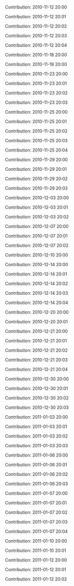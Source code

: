 Contribution: 2010-11-12 20:00

Contribution: 2010-11-12 20:01

Contribution: 2010-11-12 20:02

Contribution: 2010-11-12 20:03

Contribution: 2010-11-12 20:04

Contribution: 2010-11-18 20:00

Contribution: 2010-11-19 20:00

Contribution: 2010-11-23 20:00

Contribution: 2010-11-23 20:01

Contribution: 2010-11-23 20:02

Contribution: 2010-11-23 20:03

Contribution: 2010-11-25 20:00

Contribution: 2010-11-25 20:01

Contribution: 2010-11-25 20:02

Contribution: 2010-11-25 20:03

Contribution: 2010-11-25 20:04

Contribution: 2010-11-29 20:00

Contribution: 2010-11-29 20:01

Contribution: 2010-11-29 20:02

Contribution: 2010-11-29 20:03

Contribution: 2010-12-03 20:00

Contribution: 2010-12-03 20:01

Contribution: 2010-12-03 20:02

Contribution: 2010-12-07 20:00

Contribution: 2010-12-07 20:01

Contribution: 2010-12-07 20:02

Contribution: 2010-12-10 20:00

Contribution: 2010-12-14 20:00

Contribution: 2010-12-14 20:01

Contribution: 2010-12-14 20:02

Contribution: 2010-12-14 20:03

Contribution: 2010-12-14 20:04

Contribution: 2010-12-20 20:00

Contribution: 2010-12-20 20:01

Contribution: 2010-12-21 20:00

Contribution: 2010-12-21 20:01

Contribution: 2010-12-21 20:02

Contribution: 2010-12-21 20:03

Contribution: 2010-12-21 20:04

Contribution: 2010-12-30 20:00

Contribution: 2010-12-30 20:01

Contribution: 2010-12-30 20:02

Contribution: 2010-12-30 20:03

Contribution: 2011-01-03 20:00

Contribution: 2011-01-03 20:01

Contribution: 2011-01-03 20:02

Contribution: 2011-01-03 20:03

Contribution: 2011-01-06 20:00

Contribution: 2011-01-06 20:01

Contribution: 2011-01-06 20:02

Contribution: 2011-01-06 20:03

Contribution: 2011-01-07 20:00

Contribution: 2011-01-07 20:01

Contribution: 2011-01-07 20:02

Contribution: 2011-01-07 20:03

Contribution: 2011-01-07 20:04

Contribution: 2011-01-10 20:00

Contribution: 2011-01-10 20:01

Contribution: 2011-01-12 20:00

Contribution: 2011-01-12 20:01

Contribution: 2011-01-12 20:02

